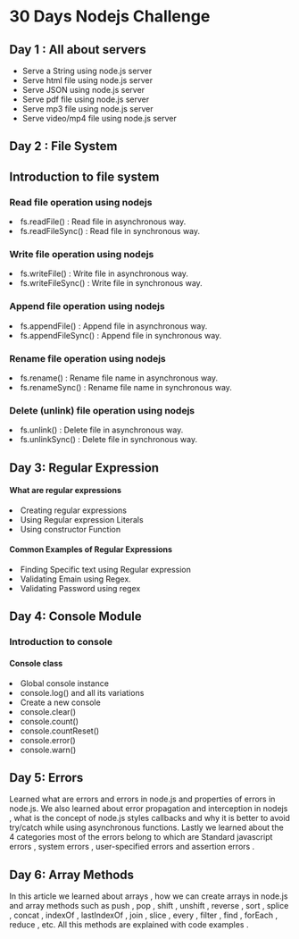 # 30 Days Nodejs Challenge

## Day 1 : All about servers
<ul>
 <li> Serve a String using node.js server</li>
<li>Serve html file using node.js server</li>
<li>Serve JSON using node.js server</li>
<li>Serve pdf file using node.js server</li>
<li>Serve mp3 file using node.js server</li>
<li>Serve video/mp4 file using node.js server</li>
</ul>

## Day 2 : File System
<h2>Introduction to file system</h2>
<h3>Read file operation using nodejs</h3>
<li>fs.readFile() : Read file in asynchronous way.</li>
<li>fs.readFileSync() : Read file in synchronous way.</li>
<h3>Write file operation using nodejs</h3>
<li>fs.writeFile() : Write file in asynchronous way.</li>
<li>fs.writeFileSync() : Write file in synchronous way.</li>
<h3>Append file operation using nodejs</h3>
<li>fs.appendFile() : Append file in asynchronous way.</li>
<li>fs.appendFileSync() : Append file in synchronous way.</li>
<h3>Rename file operation using nodejs</h3>
<li>fs.rename() : Rename file name in asynchronous way.</li>
<li>fs.renameSync() : Rename file name in synchronous way.</li>
<h3>Delete (unlink) file operation using nodejs</h3>
<li>fs.unlink() : Delete file in asynchronous way.</li>
<li>fs.unlinkSync() : Delete file in synchronous way.</li>

## Day 3: Regular Expression
<h4>What are regular expressions</h4>
<li>Creating regular expressions</li>
<li>Using Regular expression Literals</li>
<li>Using constructor Function</li>
<h4>Common Examples of Regular Expressions</h4>
<li>Finding Specific text using Regular expression</li>
<li>Validating Emain using Regex.</li>
<li>Validating Password using regex</li>

## Day 4: Console Module
<h3>Introduction to console</h3>
<h4>Console class</h4>
<li>Global console instance</li>
<li>console.log() and all its variations</li>
<li>Create a new console</li>
<li>console.clear()</li>
<li>console.count()</li>
<li>console.countReset()</li>
<li>console.error()</li>
<li>console.warn()</li>

## Day 5: Errors
Learned what are errors and errors in node.js and properties of errors in node.js.
We also learned about error propagation and interception in nodejs , what is the concept of node.js styles callbacks and why it is better to avoid try/catch while using asynchronous functions. Lastly we learned about the 4 categories most of the errors belong to which are 
Standard javascript errors , system errors , user-specified errors and assertion errors .

## Day 6: Array Methods
In this article we learned about arrays , how we can create arrays in node.js and array methods such as push , pop , shift , unshift , reverse , sort , splice , concat , indexOf , lastIndexOf , join , slice , every , filter , find , forEach , reduce , etc. All this methods are explained with code examples .

